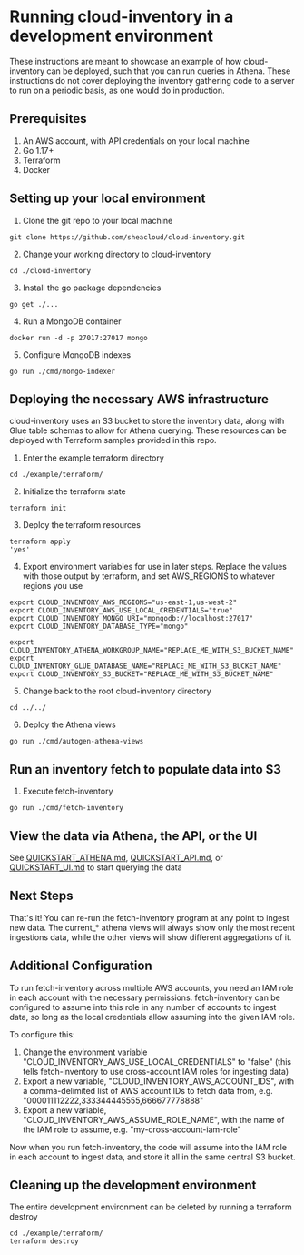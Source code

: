 # Running cloud-inventory in a development environment

These instructions are meant to showcase an example of how cloud-inventory can be deployed, such that you can run queries in Athena. These instructions do not cover deploying the inventory gathering code to a server to run on a periodic basis, as one would do in production.

## Prerequisites

1. An AWS account, with API credentials on your local machine
2. Go 1.17+
3. Terraform
4. Docker

## Setting up your local environment

1. Clone the git repo to your local machine

```
git clone https://github.com/sheacloud/cloud-inventory.git
```

2. Change your working directory to cloud-inventory

```
cd ./cloud-inventory
```

3. Install the go package dependencies

```
go get ./...
```
4. Run a MongoDB container
```
docker run -d -p 27017:27017 mongo
```
5. Configure MongoDB indexes
```
go run ./cmd/mongo-indexer
```

## Deploying the necessary AWS infrastructure

cloud-inventory uses an S3 bucket to store the inventory data, along with Glue table schemas to allow for Athena querying. These resources can be deployed with Terraform samples provided in this repo.

1. Enter the example terraform directory
```
cd ./example/terraform/
```
2. Initialize the terraform state
```
terraform init
```
3. Deploy the terraform resources
```
terraform apply
'yes'
```
4. Export environment variables for use in later steps. Replace the values with those output by terraform, and set AWS_REGIONS to whatever regions you use
```
export CLOUD_INVENTORY_AWS_REGIONS="us-east-1,us-west-2"
export CLOUD_INVENTORY_AWS_USE_LOCAL_CREDENTIALS="true"
export CLOUD_INVENTORY_MONGO_URI="mongodb://localhost:27017"
export CLOUD_INVENTORY_DATABASE_TYPE="mongo"

export CLOUD_INVENTORY_ATHENA_WORKGROUP_NAME="REPLACE_ME_WITH_S3_BUCKET_NAME"
export CLOUD_INVENTORY_GLUE_DATABASE_NAME="REPLACE_ME_WITH_S3_BUCKET_NAME"
export CLOUD_INVENTORY_S3_BUCKET="REPLACE_ME_WITH_S3_BUCKET_NAME"
```
5. Change back to the root cloud-inventory directory
```
cd ../../
```
6. Deploy the Athena views
```
go run ./cmd/autogen-athena-views
```

## Run an inventory fetch to populate data into S3

1. Execute fetch-inventory
```
go run ./cmd/fetch-inventory
```

## View the data via Athena, the API, or the UI

See [QUICKSTART_ATHENA.md](QUICKSTART_ATHENA.md), [QUICKSTART_API.md](QUICKSTART_API.md), or [QUICKSTART_UI.md](QUICKSTART_UI.md) to start querying the data

## Next Steps

That's it! You can re-run the fetch-inventory program at any point to ingest new data. The current_* athena views will always show only the most recent ingestions data, while the other views will show different aggregations of it.

## Additional Configuration

To run fetch-inventory across multiple AWS accounts, you need an IAM role in each account with the necessary permissions. fetch-inventory can be configured to assume into this role in any number of accounts to ingest data, so long as the local credentials allow assuming into the given IAM role.

To configure this:
1. Change the environment variable "CLOUD_INVENTORY_AWS_USE_LOCAL_CREDENTIALS" to "false" (this tells fetch-inventory to use cross-account IAM roles for ingesting data)
2. Export a new variable, "CLOUD_INVENTORY_AWS_ACCOUNT_IDS", with a comma-delimited list of AWS account IDs to fetch data from, e.g. "000011112222,333344445555,666677778888"
3. Export a new variable, "CLOUD_INVENTORY_AWS_ASSUME_ROLE_NAME", with the name of the IAM role to assume, e.g. "my-cross-account-iam-role"

Now when you run fetch-inventory, the code will assume into the IAM role in each account to ingest data, and store it all in the same central S3 bucket.

## Cleaning up the development environment

The entire development environment can be deleted by running a terraform destroy
```
cd ./example/terraform/
terraform destroy
```